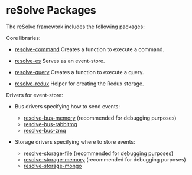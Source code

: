 # reSolve Packages
The reSolve framework includes the following packages:

Core libraries:
* [resolve-command](https://github.com/reimagined/resolve/tree/master/packages/resolve-command)
Creates a function to execute a command.

* [resolve-es](https://github.com/reimagined/resolve/tree/master/packages/resolve-es)
Serves as an event-store.

* [resolve-query](https://github.com/reimagined/resolve/tree/master/packages/resolve-query)
Creates a function to execute a query.

* [resolve-redux](https://github.com/reimagined/resolve/tree/master/packages/resolve-redux)
Helper for creating the Redux storage.

Drivers for event-store:
* Bus drivers specifying how to send events:
    * [resolve-bus-memory](https://github.com/reimagined/resolve/tree/master/packages/bus-drivers/resolve-bus-memory) (recommended for debugging purposes)
    * [resolve-bus-rabbitmq](https://github.com/reimagined/resolve/tree/master/packages/bus-drivers/resolve-bus-rabbitmq)
    * [resolve-bus-zmq](https://github.com/reimagined/resolve/tree/master/packages/bus-drivers/resolve-bus-zmq)


* Storage drivers specifying where to store events:
    * [resolve-storage-file](https://github.com/reimagined/resolve/tree/master/packages/storage-drivers/resolve-storage-file) (recommended for debugging purposes)
    * [resolve-storage-memory](https://github.com/reimagined/resolve/tree/master/packages/storage-drivers/resolve-storage-memory) (recommended for debugging purposes)
    * [resolve-storage-mongo](https://github.com/reimagined/resolve/tree/master/packages/storage-drivers/resolve-storage-mongo)
